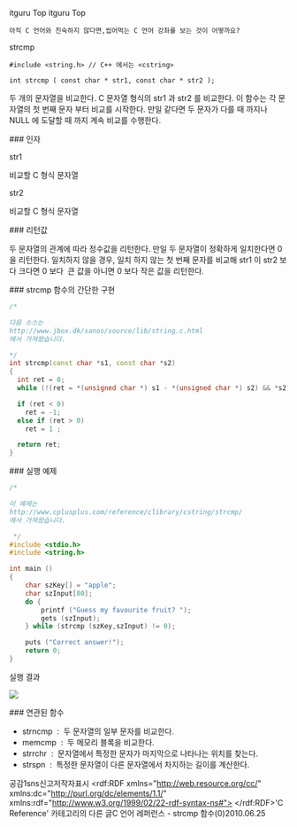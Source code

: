  itguru Top itguru Top

```warning
아직 C 언어와 친숙하지 않다면,씹어먹는 C 언어 강좌를 보는 것이 어떻까요?

```

strcmp

```info
#include <string.h> // C++ 에서는 <cstring>

int strcmp ( const char * str1, const char * str2 );
```


두 개의 문자열을 비교한다.
C 문자열 형식의 str1 과 str2 를 비교한다.
이 함수는 각 문자열의 첫 번째 문자 부터 비교를 시작한다. 만일 같다면 두 문자가 다를 때 까지나 NULL 에 도달할 때 까지 계속 비교를 수행한다.

### 인자

str1

비교할 C 형식 문자열

str2

비교할 C 형식 문자열

### 리턴값

두 문자열의 관계에 따라 정수값을 리턴한다.
만일 두 문자열이 정확하게 일치한다면 0 을 리턴한다.
일치하지 않을 경우, 일치 하지 않는 첫 번째 문자를 비교해 str1 이 str2 보다 크다면 0 보다  큰 값을 아니면 0 보다 작은 값을 리턴한다.

### strcmp 함수의 간단한 구현


```cpp
/*

다음 소스는
http://www.jbox.dk/sanos/source/lib/string.c.html
에서 가져왔습니다.

*/
int strcmp(const char *s1, const char *s2)
{
  int ret = 0;
  while (!(ret = *(unsigned char *) s1 - *(unsigned char *) s2) && *s2) ++s1, ++s2;

  if (ret < 0)
    ret = -1;
  else if (ret > 0)
    ret = 1 ;

  return ret;
}
```

### 실행 예제

```cpp
/*

이 예제는
http://www.cplusplus.com/reference/clibrary/cstring/strcmp/
에서 가져왔습니다.

 */
#include <stdio.h>
#include <string.h>

int main ()
{
    char szKey[] = "apple";
    char szInput[80];
    do {
        printf ("Guess my favourite fruit? ");
        gets (szInput);
    } while (strcmp (szKey,szInput) != 0);

    puts ("Correct answer!");
    return 0;
}
```


실행 결과

![](http://img1.daumcdn.net/thumb/R1920x0/?fname=http%3A%2F%2Fcfile29.uf.tistory.com%2Fimage%2F193B1B1E4C24BABDAC1454)


### 연관된 함수


* strncmp  :  두 문자열의 일부 문자를 비교한다.
* memcmp  :  두 메모리 블록을 비교한다.
* strrchr  :  문자열에서 특정한 문자가 마지막으로 나타나는 위치를 찾는다.
* strspn  :  특정한 문자열이 다른 문자열에서 차지하는 길이를 계산한다.

공감1sns신고저작자표시	<rdf:RDF xmlns="http://web.resource.org/cc/" xmlns:dc="http://purl.org/dc/elements/1.1/" xmlns:rdf="http://www.w3.org/1999/02/22-rdf-syntax-ns#">		<Work rdf:about="">			<license rdf:resource="http://creativecommons.org/licenses/by-fr/2.0/kr/" />		</Work>		<License rdf:about="http://creativecommons.org/licenses/by-fr/">			<permits rdf:resource="http://web.resource.org/cc/Reproduction"/>			<permits rdf:resource="http://web.resource.org/cc/Distribution"/>			<requires rdf:resource="http://web.resource.org/cc/Notice"/>			<requires rdf:resource="http://web.resource.org/cc/Attribution"/>			<permits rdf:resource="http://web.resource.org/cc/DerivativeWorks"/>		</License>	</rdf:RDF>'C Reference' 카테고리의 다른 글C 언어 레퍼런스 - strcmp 함수(0)2010.06.25

